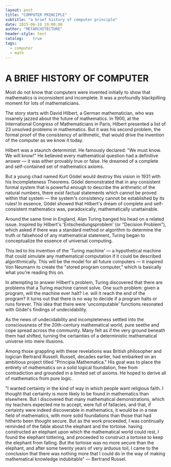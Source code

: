 ```yaml
---
layout: post
title: "COMPUTER PRINCIPLE"
subtitle: "a brief history of computer principle"
date: 2025-06-10 19:00:00
author: "METARCHITECTURE"
header-style: text
catalog:    true
tags:
  - computer
  - math
---
```


# A BRIEF HISTORY OF COMPUTER

Most do not know that computers were invented initially to show that mathematics is inconsistent and incomplete. It was a profoundly blackpilling moment for lots of mathematicians.

The story starts with David Hilbert, a German mathematician, who was insanely jazzed about the future of mathematics. In 1900, at the International Congress of Mathematicians in Paris, Hilbert presented a list of 23 unsolved problems in mathematics. But it was his second problem, the formal proof of the consistency of arithmetic, that would drive the invention of the computer as we know it today.


Hilbert was a staunch determinist. He famously declared: "We must know. We will know!" He believed every mathematical question had a definitive answer — it was either provably true or false. He dreamed of a complete and self-contained set of mathematics axioms.


But a young chad named Kurt Gödel would destroy this vision in 1931 with his Incompleteness Theorems. Gödel demonstrated that in any consistent formal system that is powerful enough to describe the arithmetic of the natural numbers, there exist factual statements which cannot be proved within that system — the system's consistency cannot be established by its rules! In essence, Gödel showed that Hilbert's dream of complete and self-consistent mathematics was, paradoxically, mathematically unattainable.

Around the same time in England, Alan Turing banged his head on a related issue. Inspired by Hilbert's 'Entscheidungsproblem' (or "Decision Problem"), which asked if there was a standard method or algorithm to determine the truth or falsehood of any mathematical statement, Turing began to conceptualize the essence of universal computing.


This led to his invention of the 'Turing machine' — a hypothetical machine that could simulate any mathematical computation if it could be described algorithmically. This will be the model for all future computers — it inspired Von Neumann to create the "stored program computer," which is basically what you're reading this on.

In attempting to answer Hilbert's problem, Turing discovered that there are problems that a Turing machine cannot solve. One such problem: given a program, will the machine ever halt? I.e. will it reach the end of the program? It turns out that there is no way to decide if a program halts or runs forever. This idea that there were 'uncomputable' functions resonated with Gödel's findings of undecidability. 

As the news of undecidability and incompleteness settled into the consciousness of the 20th-century mathematical world, pure seethe and cope spread across the community. Many felt as if the very ground beneath them had shifted, turning the certainties of a deterministic mathematical universe into mere illusions.


Among those grappling with these revelations was British philosopher and logician Bertrand Russell. Russell, decades earlier, had embarked on an ambitious project titled "Principia Mathematica." His goal was to place the entirety of mathematics on a solid logical foundation, free from contradiction and grounded in a limited set of axioms. He hoped to derive all of mathematics from pure logic.

"I wanted certainty in the kind of way in which people want religious faith. I thought that certainty is more likely to be found in mathematics than elsewhere. But I discovered that many mathematical demonstrations, which my teachers expected me to accept, were full of fallacies, and that, if certainty were indeed discoverable in mathematics, it would be in a new field of mathematics, with more solid foundations than those that had hitherto been thought secure. But as the work proceeded, I was continually reminded of the fable about the elephant and the tortoise. having constructed an elephant upon which the mathematical world could rest, I found the elephant tottering, and proceeded to construct a tortoise to keep the elephant from falling. But the tortoise was no more secure than the elephant, and after some twenty years of very arduous toil, I came to the conclusion that there was nothing more that I could do in the way of making mathematical knowledge indubitable"  — Bertrand Russel.